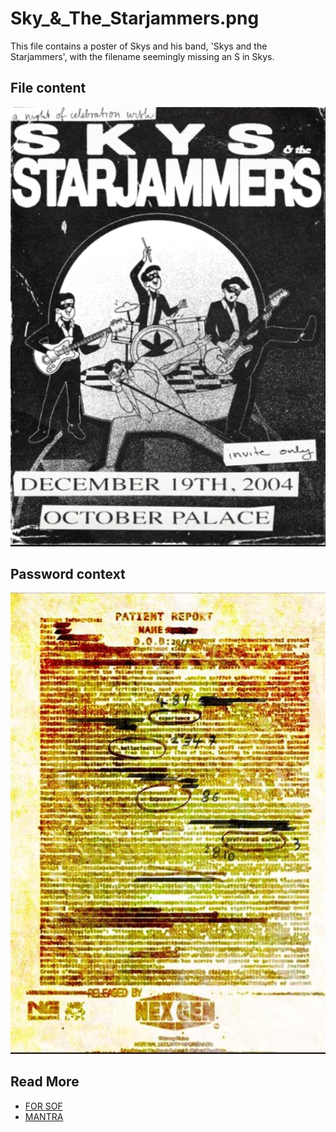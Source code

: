 # Sky_&_The_Starjammers.png

This file contains a poster of Skys and his band, 'Skys and the Starjammers', 
with the filename seemingly missing an S in Skys.

## File content

![poster.png](../../Resources/files/skys_starjammers/poster.png)

## Password context

![nexgendoc.jpg](../../Resources/files/skys_starjammers/nexgendoc.jpg)

## Read More

- [FOR SOF](for-sof)
- [MANTRA](../music/amo-mantra)